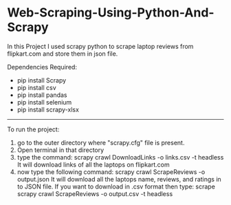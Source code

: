 # Web-Scraping-Using-Python-And-Scrapy

In this Project I used scrapy python to scrape laptop reviews from flipkart.com and store them in json file.

Dependencies Required:
- pip install Scrapy
- pip install csv
- pip install pandas
- pip install selenium
- pip install scrapy-xlsx
----------------------------------------------------------
To run the project:
1.  go to the outer directory where "scrapy.cfg" file is present.
2. Open terminal in that directory
3. type the command:     scrapy crawl DownloadLinks -o links.csv -t headless
    It will download links of all the laptops on flipkart.com
4. now type the following command:     scrapy crawl ScrapeReviews -o output.json
    It will download all the laptops name, reviews, and ratings in to JSON file.
    If you want to download in .csv format then type:    scrape scrapy crawl ScrapeReviews -o output.csv -t headless
